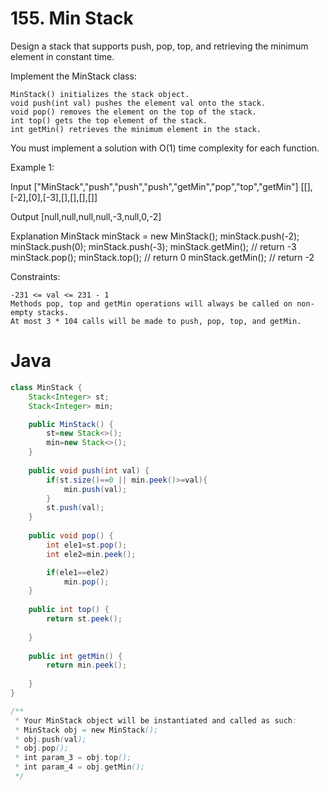 # 155. Min Stack

Design a stack that supports push, pop, top, and retrieving the minimum element in constant time.

Implement the MinStack class:

    MinStack() initializes the stack object.
    void push(int val) pushes the element val onto the stack.
    void pop() removes the element on the top of the stack.
    int top() gets the top element of the stack.
    int getMin() retrieves the minimum element in the stack.

You must implement a solution with O(1) time complexity for each function.

 

Example 1:

Input
["MinStack","push","push","push","getMin","pop","top","getMin"]
[[],[-2],[0],[-3],[],[],[],[]]

Output
[null,null,null,null,-3,null,0,-2]

Explanation
MinStack minStack = new MinStack();
minStack.push(-2);
minStack.push(0);
minStack.push(-3);
minStack.getMin(); // return -3
minStack.pop();
minStack.top();    // return 0
minStack.getMin(); // return -2

 

Constraints:

    -231 <= val <= 231 - 1
    Methods pop, top and getMin operations will always be called on non-empty stacks.
    At most 3 * 104 calls will be made to push, pop, top, and getMin.

# Java
```java
class MinStack {
    Stack<Integer> st;
    Stack<Integer> min;

    public MinStack() {
        st=new Stack<>();
        min=new Stack<>();
    }
    
    public void push(int val) {
        if(st.size()==0 || min.peek()>=val){
            min.push(val);
        }
        st.push(val);
    }
    
    public void pop() {
        int ele1=st.pop();
        int ele2=min.peek();

        if(ele1==ele2)
            min.pop();
    }
    
    public int top() {
        return st.peek();
        
    }
    
    public int getMin() {
        return min.peek();
        
    }
}

/**
 * Your MinStack object will be instantiated and called as such:
 * MinStack obj = new MinStack();
 * obj.push(val);
 * obj.pop();
 * int param_3 = obj.top();
 * int param_4 = obj.getMin();
 */
```

